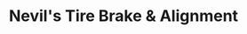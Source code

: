 ---
title: "Nevil's Tire Brake & Alignment"
url: /statesboro/nevils-tire-brake-und-alignment/
shop: Reifen
---